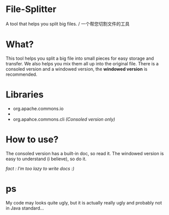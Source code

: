 # File-Splitter
A tool that helps you split big files. / 一个帮您切割文件的工具

# What?
This tool helps you split a big file into small pieces for easy storage and transfer.
We also helps you mix them all up into the original file.
There is a consoled version and a windowed version, the **windowed version** is recommended.

# Libraries
- org.apache.commons.io
- 
- org.apahce.commons.cli *(Consoled version only)*

# How to use?
The consoled version has a built-in doc, so read it.
The windowed version is easy to understand (i believe), so do it.

*fact : I'm too lazy to write docs :)*

# ps
My code may looks quite ugly, but it is actually really ugly and probably not in Java standard...
